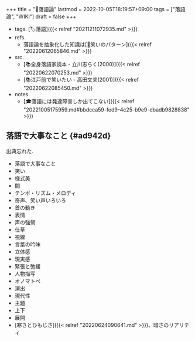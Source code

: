 +++
title = "🔖落語論"
lastmod = 2022-10-05T18:19:57+09:00
tags = ["落語論", "WIKI"]
draft = false
+++

-   tags. [🏷落語]({{< relref "20211211072935.md" >}})
-   refs.
    -   落語論を抽象化した知識は[🔖笑いのパターン]({{< relref "20220612065846.md" >}})
-   src.
    -   [📚全身落語家読本 - 立川志らく(2000)]({{< relref "20220622070253.md" >}})
    -   [📚江戸前で笑いたい - 高田文夫(2001)]({{< relref "20220622085450.md" >}})
-   notes.
    -   [🎓落語には発達障害しか出てこない]({{< relref "20221005175959.md#bbdcca59-fed9-4c25-b9e9-dbadb9828838" >}})


## 落語で大事なこと {#ad942d}

出典忘れた.

-   落語で大事なこと
-   笑い
-   様式美
-   間
-   テンポ・リズム・メロディ
-   奇声、笑い声いろいろ
-   首の動き
-   表情
-   声の強弱
-   仕草
-   視線
-   言葉の吟味
-   立体感
-   現実感
-   緊張と弛緩
-   人物描写
-   オノマトペ
-   演出
-   現代性
-   主題
-   上下
-   展開
-   [寒さとひもじさ]({{< relref "20220624090641.md" >}})、暗さのリアリティ
